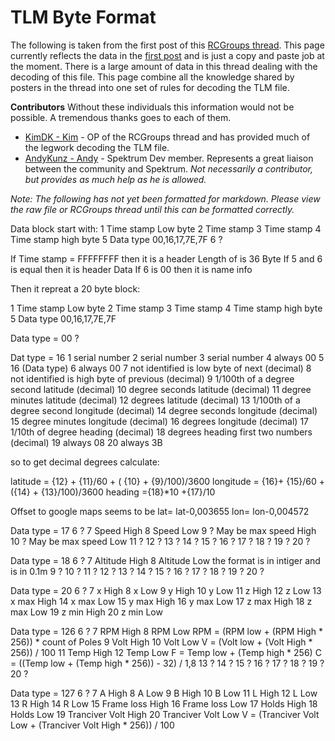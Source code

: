 # TLM Byte Format

The following is taken from the first post of this [RCGroups thread](http://www.rcgroups.com/forums/showpost.php?p=22631966). This page currently reflects the data in the [first post](http://www.rcgroups.com/forums/showpost.php?p=22631966&postcount=1) and is just a copy and paste job at the moment. There is a large amount of data in this thread dealing with the decoding of this file. This page combine all the knowledge shared by posters in the thread into one set of rules for decoding the TLM file.

**Contributors**
Without these individuals this information would not be possible. A tremendous thanks goes to each of them.

* [KimDK - Kim](http://www.rcgroups.com/forums/member.php?u=432295) - OP of the RCGroups thread and has provided much of the legwork decoding the TLM file.
* [AndyKunz - Andy]() - Spektrum Dev member. Represents a great liaison between the community and Spektrum. *Not necessarily a contributor, but provides as much help as he is allowed.* 

*Note: The following has not yet been formatted for markdown. Please view the raw file or RCGroups thread until this can be formatted correctly.*

Data block start with:
1 Time stamp Low byte
2 Time stamp
3 Time stamp
4 Time stamp high byte
5 Data type 00,16,17,7E,7F 
6 ? 


If Time stamp = FFFFFFFF then it is a header 
Length of is 36 Byte
If 5 and 6 is equal then it is header Data
If 6 is 00 then it is name info



Then it repreat a 20 byte block:

1 Time stamp Low byte
2 Time stamp
3 Time stamp
4 Time stamp high byte
5 Data type 00,16,17,7E,7F 

Data type = 00
?

Dat type = 16 
1 serial number
2 serial number
3 serial number
4 always 00
5 16 (Data type)
6 always 00
7 not identified is low byte of next (decimal)
8 not identified is high byte of previous (decimal)
9 1/100th of a degree second latitude (decimal)
10 degree seconds latitude (decimal)
11 degree minutes latitude (decimal)
12 degrees latitude (decimal)
13 1/100th of a degree second longitude (decimal)
14 degree seconds longitude (decimal)
15 degree minutes longitude (decimal)
16 degrees longitude (decimal)
17 1/10th of degree heading (decimal)
18 degrees heading first two numbers (decimal)
19 always 08
20 always 3B

so to get decimal degrees calculate:

latitude = {12} + {11}/60 + ( {10} + {9}/100)/3600
longitude = {16}+ {15}/60 + ({14} + {13}/100)/3600
heading ={18}*10 +{17}/10

Offset to google maps seems to be 
lat= lat-0,003655 lon= lon-0,004572 



Data type = 17
6 ?
7 Speed High
8 Speed Low
9 ? May be max speed High
10 ? May be max speed Low
11 ?
12 ?
13 ?
14 ?
15 ?
16 ?
17 ?
18 ?
19 ?
20 ?

Data type = 18
6 ?
7 Altitude High
8 Altitude Low the format is in intiger and is in 0.1m
9 ? 
10 ?
11 ?
12 ?
13 ?
14 ?
15 ?
16 ?
17 ?
18 ?
19 ?
20 ?

Data type = 20
6 ?
7 x High 
8 x Low
9 y High
10 y Low
11 z High
12 z Low
13 x max High 
14 x max Low 
15 y max High 
16 y max Low 
17 z max High 
18 z max Low 
19 z min High
20 z min Low

Data type = 126
6 ?
7 RPM High
8 RPM Low RPM = (RPM low + (RPM High * 256)) * count of Poles
9 Volt High 
10 Volt Low V = (Volt low + (Volt High * 256)) / 100
11 Temp High
12 Temp Low F = Temp low + (Temp high * 256) C = ((Temp low + (Temp high * 256)) - 32) / 1,8
13 ?
14 ?
15 ?
16 ?
17 ?
18 ?
19 ?
20 ?

Data type = 127
6 ?
7 A High 
8 A Low 
9 B High
10 B Low
11 L High 
12 L Low 
13 R High
14 R Low
15 Frame loss High 
16 Frame loss Low 
17 Holds High
18 Holds Low
19 Tranciver Volt High
20 Tranciver Volt Low V = (Tranciver Volt Low + (Tranciver Volt High * 256)) / 100